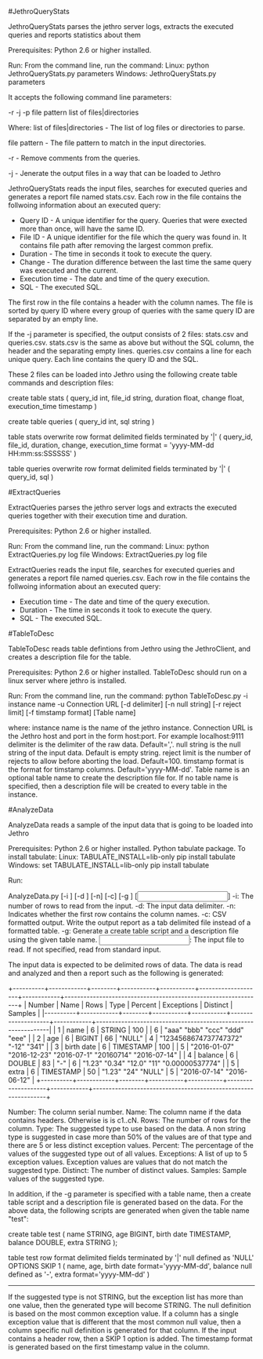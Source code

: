 #JethroQueryStats

JethroQueryStats parses the jethro server logs, extracts the executed queries and reports statistics about them

Prerequisites:
Python 2.6 or higher installed.


Run:
From the command line, run the command:
Linux: python JethroQueryStats.py parameters
Windows: JethroQueryStats.py parameters

It accepts the following command line parameters:

-r -j -p file pattern list of files|directories

Where:
list of files|directories - The list of log files or directories to parse.

file pattern - The file pattern to match in the input directories.

-r - Remove comments from the queries.

-j - Jenerate the output files in a way that can be loaded to Jethro


JethroQueryStats reads the input files, searches for executed queries and generates a report file named stats.csv. Each row in the file contains the follwoing information about an executed query:

- Query ID - A unique identifier for the query. Queries that were exected more than once, will have the same ID.
- File ID - A unique identifier for the file which the query was found in. It contains file path after removing the largest common prefix.
- Duration - The time in seconds it took to execute the query.
- Change - The duration difference between the last time the same query was executed and the current.
- Execution time - The date and time of the query execution.
- SQL - The executed SQL.

The first row in the file contains a header with the column names.
The file is sorted by query ID where every group of queries with the same query ID are separated by an empty line.

If the -j parameter is specified, the output consists of 2 files: stats.csv and queries.csv.
stats.csv is the same as above but without the SQL column, the header and the separating empty lines.
queries.csv contains a line for each unique query. Each line contains the query ID and the SQL.

These 2 files can be loaded into Jethro using the following create table commands and description files:

create table stats
(
	query_id int,
	file_id string,
	duration float,
	change float,
	execution_time timestamp
)

create table queries
(
	query_id int,
	sql string
)

table stats
overwrite
	row format delimited
	fields terminated by '|'
(
	query_id,
	file_id,
	duration,
	change,
	execution_time format = 'yyyy-MM-dd HH:mm:ss:SSSSSS'
)

table queries
overwrite
	row format delimited
	fields terminated by '|'
(
	query_id,
	sql
)


#ExtractQueries

ExtractQueries parses the jethro server logs and extracts the executed queries together with their execution time and duration.

Prerequisites:
Python 2.6 or higher installed.


Run:
From the command line, run the command:
Linux: python ExtractQueries.py log file
Windows: ExtractQueries.py log file

ExtractQueries reads the input file, searches for executed queries and generates a report file named queries.csv. Each row in the file contains the follwoing information about an executed query:

- Execution time - The date and time of the query execution.
- Duration - The time in seconds it took to execute the query.
- SQL - The executed SQL.


#TableToDesc

TableToDesc reads table defintions from Jethro using the JethroClient, and creates a description file for the table.

Prerequisites:
Python 2.6 or higher installed.
TableToDesc should run on a linux server where jethro is installed.

Run:
From the command line, run the command:
python TableToDesc.py -i instance name -u Connection URL [-d delimiter] [-n null string] [-r reject limit] [-f timstamp format] [Table name]

where:
instance name is the name of the jethro instance.
Connection URL is the Jethro host and port in the form host:port. For example localhost:9111
delimiter is the delimiter of the raw data. Default=','.
null string is the null string of the input data. Default is empty string.
reject limit is the number of rejects to allow before aborting the load. Default=100.
timstamp format is the format for timstamp columns. Default='yyyy-MM-dd'.
Table name is an optional table name to create the description file for. If no table name is specified, then a description file will be created to every table in the instance.


#AnalyzeData

AnalyzeData reads a sample of the input data that is going to be loaded into Jethro

Prerequisites:
Python 2.6 or higher installed.
Python tabulate package.
To install tabulate:
Linux: 
	TABULATE_INSTALL=lib-only pip install tabulate
Windows:
	set TABULATE_INSTALL=lib-only
	pip install tabulate

	
Run:

AnalyzeData.py [-i <rows to read>] [-d <delimiter>] [-n] [-c] [-g <table name>] [<input file>]
    -i: The number of rows to read from the input.
    -d: The input data delimiter.
    -n: Indicates whether the first row contains the column names.
    -c: CSV formatted output. Write the output report as a tab delimited file instead of a formatted table.
    -g: Generate a create table script and a description file using the given table name.
    <input file>: The input file to read. If not specified, read from standard input.
	
The input data is expected to be delimited rows of data. 
The data is read and analyzed and then a report such as the following is generated:

+----------+------------+--------+-----------+-----------+--------------------+------------+---------------------------------------------------------------+
|   Number | Name       |   Rows | Type      |   Percent | Exceptions         |   Distinct | Samples                                                       |
|----------+------------+--------+-----------+-----------+--------------------+------------+---------------------------------------------------------------|
|        1 | name       |      6 | STRING    |       100 |                    |          6 | "aaa" "bbb" "ccc" "ddd" "eee"                                 |
|        2 | age        |      6 | BIGINT    |        66 | "NULL"             |          4 | "1234568674737747372" "-12" "341"                             |
|        3 | birth date |      6 | TIMESTAMP |       100 |                    |          5 | "2016-01-07" "2016-12-23" "2016-07-1" "20160714" "2016-07-14" |
|        4 | balance    |      6 | DOUBLE    |        83 | "-"                |          6 | "1.23" "0.34" "12.0" "11" "0.00000537774"                     |
|        5 | extra      |      6 | TIMESTAMP |        50 | "1.23" "24" "NULL" |          5 | "2016-07-14" "2016-06-12"                                     |
+----------+------------+--------+-----------+-----------+--------------------+------------+---------------------------------------------------------------+


Number: The column serial number.
Name: The column name if the data contains headers. Otherwise is is c1..cN.
Rows: The number of rows for the column.
Type: The suggested type to use based on the data. A non string type is suggested in case more than 50% of the values are of that type and there are 5 or less distinct exception values.
Percent: The percentage of the values of the suggested type out of all values.
Exceptions: A list of up to 5 exception values. Exception values are values that do not match the suggested type.
Distinct: The number of distinct values.
Samples: Sample values of the suggested type.

In addition, if the -g parameter is specified with a table name, then a create table script and a description file is generated based on the data.
For the above data, the following scripts are generated when given the table name "test":

create table test
(
name STRING,
age BIGINT,
birth date TIMESTAMP,
balance DOUBLE,
extra STRING
);

table test
row format delimited
	fields terminated by '|'
	null defined as 'NULL'
OPTIONS
	SKIP 1
(
name,
age,
birth date format='yyyy-MM-dd',
balance null defined as '-',
extra format='yyyy-MM-dd'
)

***
If the suggested type is not STRING, but the exception list has more than one value, then the generated type will become STRING.
The null definition is based on the most common exception value.
If a column has a single exception value that is different that the most common null value, then a column specific null definition is generated for that column.
If the input contains a header row, then a SKIP 1 option is added.
The timestamp format is generated based on the first timestamp value in the column.






